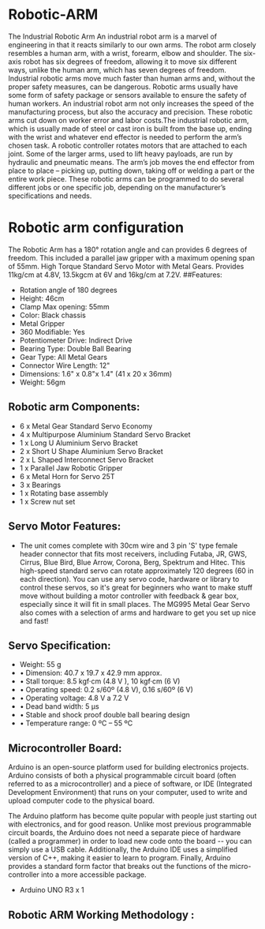 # Robotic-ARM
The Industrial Robotic Arm
An industrial robot arm is a marvel of engineering in that it reacts similarly to our own arms. The robot arm closely resembles a human arm, with a wrist, forearm, elbow and shoulder. The six-axis robot has six degrees of freedom, allowing it to move six different ways, unlike the human arm, which has seven degrees of freedom.
Industrial robotic arms move much faster than human arms and, without the proper safety measures, can be dangerous. Robotic arms usually have some form of safety package or sensors available to ensure the safety of human workers.
An industrial robot arm not only increases the speed of the manufacturing process, but also the accuracy and precision. These robotic arms cut down on worker error and labor costs.The industrial robotic arm, which is usually made of steel or cast iron is built from the base up, ending with the wrist and whatever end effector is needed to perform the arm’s chosen task. A robotic controller rotates motors that are attached to each joint. Some of the larger arms, used to lift heavy payloads, are run by hydraulic and pneumatic means.
The arm’s job moves the end effector from place to place – picking up, putting down, taking off or welding a part or the entire work piece. These robotic arms can be programmed to do several different jobs or one specific job, depending on the manufacturer’s specifications and needs.
# Robotic arm configuration 
The Robotic Arm has a 180° rotation angle and can provides 6 degrees of freedom. This included a parallel jaw gripper with a maximum opening span of 55mm.
High Torque Standard Servo Motor with Metal Gears. Provides 11kg/cm at 4.8V, 13.5kgcm at 6V and 16kg/cm at 7.2V.
##Features:
* Rotation angle of 180 degrees
* Height: 46cm
* Clamp Max opening: 55mm
* Color: Black chassis 
* Metal Gripper 
* 360 Modifiable: Yes
* Potentiometer Drive: Indirect Drive
* Bearing Type: Double Ball Bearing
* Gear Type: All Metal Gears
* Connector Wire Length: 12"
* Dimensions: 1.6" x 0.8"x 1.4" (41 x 20 x 36mm)
* Weight: 56gm
## Robotic arm Components:
* 6 x Metal Gear Standard Servo Economy
* 4 x Multipurpose Aluminium Standard Servo Bracket
* 1 x Long U Aluminium Servo Bracket
* 2 x Short U Shape Aluminium Servo Bracket
* 2 x L Shaped Interconnect Servo Bracket
* 1 x Parallel Jaw Robotic Gripper
* 6 x Metal Horn for Servo 25T
* 3 x Bearings
* 1 x Rotating base assembly
* 1 x Screw nut set
## Servo Motor Features:
* The unit comes complete with 30cm wire and 3 pin 'S' type female header connector that fits 
most receivers, including Futaba, JR, GWS, Cirrus, Blue Bird, Blue Arrow, Corona, Berg, 
Spektrum and Hitec. 
This high-speed standard servo can rotate approximately 120 degrees (60 in each direction). 
You can use any servo code, hardware or library to control these servos, so it's great for 
beginners who want to make stuff move without building a motor controller with feedback & 
gear box, especially since it will fit in small places. The MG995 Metal Gear Servo also 
comes with a selection of arms and hardware to get you set up nice and fast!
## Servo Specification:
* Weight: 55 g 
* • Dimension: 40.7 x 19.7 x 42.9 mm approx. 
* • Stall torque: 8.5 kgf·cm (4.8 V ), 10 kgf·cm (6 V) 
* • Operating speed: 0.2 s/60º (4.8 V), 0.16 s/60º (6 V) 
* • Operating voltage: 4.8 V a 7.2 V 
* • Dead band width: 5 µs 
* • Stable and shock proof double ball bearing design 
* • Temperature range: 0 ºC – 55 ºC
## Microcontroller Board:
Arduino is an open-source platform used for building electronics projects. Arduino consists of both a physical programmable circuit board (often referred to as a microcontroller) and a piece of software, or IDE (Integrated Development Environment) that runs on your computer, used to write and upload computer code to the physical board.

The Arduino platform has become quite popular with people just starting out with electronics, and for good reason. Unlike most previous programmable circuit boards, the Arduino does not need a separate piece of hardware (called a programmer) in order to load new code onto the board -- you can simply use a USB cable. Additionally, the Arduino IDE uses a simplified version of C++, making it easier to learn to program. Finally, Arduino provides a standard form factor that breaks out the functions of the micro-controller into a more accessible package.
* Arduino UNO R3 x 1
## Robotic ARM Working Methodology : 


